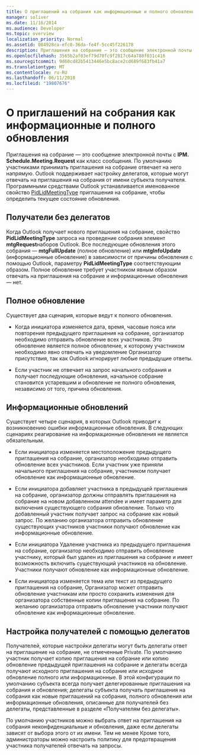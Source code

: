 ```yaml
---
title: О приглашений на собрания как информационные и полного обновления
manager: soliver
ms.date: 11/16/2014
ms.audience: Developer
ms.topic: overview
localization_priority: Normal
ms.assetid: 084928ca-efc0-36da-fe4f-5cc45f226178
description: Приглашения на собрание — это сообщение электронной почты с IPM. Schedule.Meeting.Request как класс сообщения. По умолчанию участниками принимать приглашения на собрание отвечает на него напрямую.
ms.openlocfilehash: 3565b2af03ef79d70fc9f2817c64a788f031c416
ms.sourcegitcommit: 9d60cd82b5413446e5bc8ace2cd689f683fb41a7
ms.translationtype: MT
ms.contentlocale: ru-RU
ms.lasthandoff: 06/11/2018
ms.locfileid: "19807676"
---
```

# <a name="about-meeting-requests-as-informational-updates-and-full-updates"></a>О приглашений на собрания как информационные и полного обновления

Приглашения на собрание — это сообщение электронной почты с **IPM. Schedule.Meeting.Request** как класс сообщения. По умолчанию участниками принимать приглашения на собрание отвечает на него напрямую. Outlook поддерживает настройку делегатов, которые могут отвечать на приглашения на собрания от имени субъекта получателя. Программными средствами Outlook устанавливается именованное свойство [PidLidMeetingType](http://msdn.microsoft.com/library/290b290c-7836-4a7e-bf1a-8d0225a07e56%28Office.15%29.aspx) приглашения на собрание, чтобы определить текущее состояние обновления. 
  
## <a name="recipients-without-delegates"></a>Получатели без делегатов

Когда Outlook получает нового приглашения на собрание, свойство **PidLidMeetingType** запроса на проведение собрания элемент **mtgRequest**наборов Outlook. Все последующие обновления этого собрания — **mtgFullUpdate** (полное обновление) или **mtgInfoUpdate** (информационные обновление) в зависимости от причины обновления с помощью Outlook, параметру **PidLidMeetingType** соответствующим образом. Полное обновление требует участником явным образом отвечать на приглашения на собрание и информационные обновления — нет. 
  
## <a name="full-updates"></a>Полное обновление

Существует два сценария, которые ведут к полного обновления.
  
- Когда инициатора изменяется дата, время, часовые пояса или повторения предыдущего приглашения на собрание, организатор необходимо отправить обновление всех участников. Это обновление является полное обновление, к которому участником необходимо явно отвечать на уведомление Организатор присутствия, так как Outlook игнорирует любые предыдущие ответы.
    
- Если участник не отвечает на запрос начального собрания и получает последующие обновления, начальное собрание становится устаревшим и обновление не полного обновления, независимо от того, причина обновления.
    
## <a name="informational-updates"></a>Информационные обновлений

Существует четыре сценария, в которых Outlook приводит к возникновению ошибки информационные обновления. В следующих сценариях реагирование на информационные обновления не является обязательным.
  
- Если инициатора изменяется местоположение предыдущего приглашения на собрание, организатор необходимо отправить обновление всех участников. Если участник уже приняли начального приглашения на собрание, участником получает обновление как информационные обновление.
    
- Если инициатора добавляет участника в предыдущей приглашения на собрание, организатор должны отправлять приглашения на собрание на новом добавленном attendee и имеет параметр для включения существующего собрания обновление. Только что добавленный участник получает запрос на собрание как новый запрос. По желанию организатора отправить обновление существующих участников участники получают обновление как информационные обновление.
    
- Если инициатора Удаление участника из предыдущего приглашения на собрание, организатор необходимо отправить обновление участнику, который был удален из приглашения на собрание и имеет возможность включить существующий участников на обновление. Участники получают обновление как информационные обновление.
    
- Если инициатора изменяется тема или текст из предыдущего приглашения на собрание, Организатор может отправить обновление участникам или просто сохранить изменения для организатора собственные копии приглашения на собрание. По желанию организатора отправить обновление участники получают обновление как информационные обновление.
    
## <a name="recipients-set-up-with-delegates"></a>Настройка получателей с помощью делегатов

Получателей, которые настройки делегаты могут быть делегаты ответ на приглашение на собрание, не отмеченные Private. По умолчанию участник получает копию приглашения на собрание или копию обновление предыдущей приглашения на собрание и делегаты всегда получают исходного приглашения на собрание или исходное обновление полного или информационные. В этой конфигурации по умолчанию субъекта всегда получает делегированные приглашения на собрания и обновления; делегаты субъекта получать приглашения на собрания как новые приглашений на собрания, полного обновления или информационные обновления, описанные для получателей без делегаты, представленные в разделе «Получателям без делегаты».
  
По умолчанию участников можно выбрать ответ на приглашения на собрания неконфиденциальные и обновления, даже если делегаты зависят от выбора этого от их имени. Тем не менее Кроме того, администраторы можно настроить политику для предотвращения участника получателей отвечать на запросы.
  


